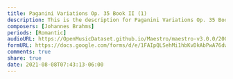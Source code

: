 ```yaml
---
title: Paganini Variations Op. 35 Book II (1)
description: This is the description for Paganini Variations Op. 35 Book II by Johannes Brahms
composers: [Johannes Brahms]
periods: [Romantic]
audioURL: https://OpenMusicDataset.github.io/Maestro/maestro-v3.0.0/2008/MIDI-Unprocessed_13_R1_2008_01-04_ORIG_MID--AUDIO_13_R1_2008_wav--4.midi
formURL: https://docs.google.com/forms/d/e/1FAIpQLSehMi1hbKvDkAbPwA76dwF1Q5DNG1kC_qOtfkwlgYv-Xf0fDQ/viewform
comments: true
share: true
date: 2021-08-08T07:43:13-06:00
---
```

